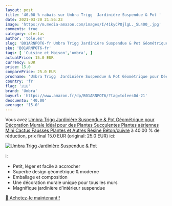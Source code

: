 ```yaml
---
layout: post
title: '40.00 % rabais sur Umbra Trigg  Jardinière Suspendue & Pot '
date: 2021-03-20 21:56:23
image: 'https://m.media-amazon.com/images/I/41kyCPOjlgL._SL400_.jpg'
comments: true
category: ofertas
author: 'tole.es'
slug: 'B01ARNPOT6-fr Umbra Trigg Jardinière Suspendue & Pot Géométrique pour...'
sku: 'B01ARNPOT6-fr'
tags: [ 'Cuisine et Maison','umbra', ]
actualPrice: 15.0 EUR
currency: EUR
price: 15.0
comparePrice: 25.0 EUR
prodname: 'Umbra Trigg  Jardinière Suspendue & Pot Géométrique pour Décoration Murale Idéal pour des Plantes Succulentes  Plantes aériennes  Mini Cactus  Fausses Plantes et Autres  Résine Béton/cuivre'
country: 'fr'
flag: '🇫🇷'
brand: 'Umbra'
buyurl: 'https://www.amazon.fr/dp/B01ARNPOT6/?tag=tolees0d-21'
descuento: '40.00'
average: '15.0'
---
```


Vous avez [Umbra Trigg  Jardinière Suspendue & Pot Géométrique pour Décoration Murale Idéal pour des Plantes Succulentes  Plantes aériennes  Mini Cactus  Fausses Plantes et Autres  Résine Béton/cuivre](https://www.amazon.fr/dp/B01ARNPOT6/?tag=tolees0d-21)  à  40.00 % de réduction, prix final  15.0 EUR (original: 25.0 EUR) ici:

[![Umbra Trigg  Jardinière Suspendue & Pot ](https://m.media-amazon.com/images/I/41kyCPOjlgL._SL400_.jpg)](https://www.amazon.fr/dp/B01ARNPOT6/?tag=tolees0d-21)

ℹ️:

- Petit, léger et facile à accrocher
- Superbe design géométrique & moderne
- Emballage et composition
- Une décoration murale unique pour tous les murs
- Magnifique jardinière d’intérieur suspendue

[🛒 Achetez-le maintenant!!](https://www.amazon.fr/dp/B01ARNPOT6/?tag=tolees0d-21)
